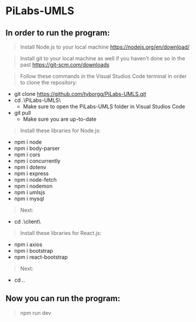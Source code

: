 # PiLabs-UMLS
## In order to run the program:

> Install Node.js to your local machine
> https://nodejs.org/en/download/

> Install git to your local machine as well if you haven't done so in the past
> https://git-scm.com/downloads

> Follow these commands in the Visual Studios Code terminal in order to clone the repository:
- git clone https://github.com/tyborgg/PiLabs-UMLS.git
- cd .\PiLabs-UMLS\
  - Make sure to open the PiLabs-UMLS folder in Visual Studios Code
- git pull
  - Make sure you are up-to-date

> Install these libraries for Node.js:
- npm i node
- npm i body-parser
- npm i cors
- npm i concurrently
- npm i dotenv
- npm i express
- npm i node-fetch
- npm i nodemon
- npm i umlsjs
- npm i mysql

> Next:
- cd .\client\

> Install these libraries for React.js:
- npm i axios
- npm i bootstrap
- npm i react-bootstrap

> Next:
- cd ..

## Now you can run the program:
> npm run dev
